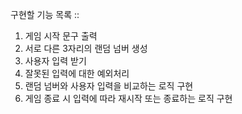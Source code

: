 구현할 기능 목록 ::

1. 게임 시작 문구 출력
2. 서로 다른 3자리의 랜덤 넘버 생성
3. 사용자 입력 받기
4. 잘못된 입력에 대한 예외처리
5. 랜덤 넘버와 사용자 입력을 비교하는 로직 구현
6. 게임 종료 시 입력에 따라 재시작 또는 종료하는 로직 구현